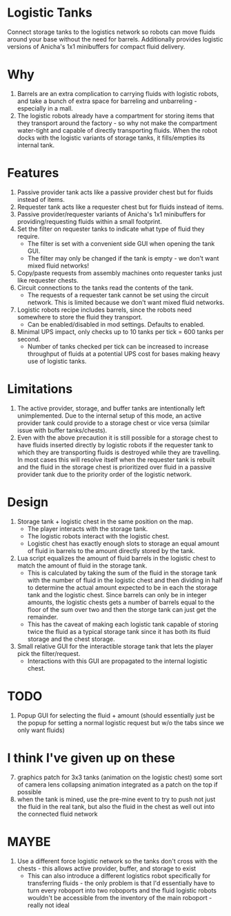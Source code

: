 # Logistic Tanks
Connect storage tanks to the logistics network so robots can move fluids around your base without the need for barrels. Additionally provides logistic versions of Anicha's 1x1 minibuffers for compact fluid delivery.

# Why
1. Barrels are an extra complication to carrying fluids with logistic robots, and take a bunch of extra space for barreling and unbarreling - especially in a mall.
2. The logistic robots already have a compartment for storing items that they transport around the factory - so why not make the compartment water-tight and capable of directly transporting fluids. When the robot docks with the logistic variants of storage tanks, it fills/empties its internal tank.

# Features
1. Passive provider tank acts like a passive provider chest but for fluids instead of items.
2. Requester tank acts like a requester chest but for fluids instead of items.
2. Passive provider/requester variants of Anicha's 1x1 minibuffers for providing/requesting fluids within a small footprint.
3. Set the filter on requester tanks to indicate what type of fluid they require.
    - The filter is set with a convenient side GUI when opening the tank GUI.
    - The filter may only be changed if the tank is empty - we don't want mixed fluid networks!
4. Copy/paste requests from assembly machines onto requester tanks just like requester chests.
5. Circuit connections to the tanks read the contents of the tank.
    - The requests of a requester tank cannot be set using the circuit network. This is limited because we don't want mixed fluid networks.
6. Logistic robots recipe includes barrels, since the robots need somewhere to store the fluid they transport.
    - Can be enabled/disabled in mod settings. Defaults to enabled.
7. Minimal UPS impact, only checks up to 10 tanks per tick = 600 tanks per second.
    - Number of tanks checked per tick can be increased to increase throughput of fluids at a potential UPS cost for bases making heavy use of logistic tanks.

# Limitations
1. The active provider, storage, and buffer tanks are intentionally left unimplemented. Due to the internal setup of this mode, an active provider tank could provide to a storage chest or vice versa (similar issue with buffer tanks/chests).
2. Even with the above precaution it is still possible for a storage chest to have fluids inserted directly by logistic robots if the requester tank to which they are transporting fluids is destroyed while they are travelling. In most cases this will resolve itself when the requester tank is rebuilt and the fluid in the storage chest is prioritized over fluid in a passive provider tank due to the priority order of the logistic network.

# Design
1. Storage tank + logistic chest in the same position on the map.
    - The player interacts with the storage tank.
    - The logistic robots interact with the logistic chest.
    - Logistic chest has exactly enough slots to storage an equal amount of fluid in barrels to the amount directly stored by the tank.
2. Lua script equalizes the amount of fluid barrels in the logistic chest to match the amount of fluid in the storage tank.
    - This is calculated by taking the sum of the fluid in the storage tank with the number of fluid in the logistic chest and then dividing in half to determine the actual amount expected to be in each the storage tank and the logistic chest. Since barrels can only be in integer amounts, the logistic chests gets a number of barrels equal to the floor of the sum over two and then the storge tank can just get the remainder.
    - This has the caveat of making each logistic tank capable of storing twice the fluid as a typical storage tank since it has both its fluid storage and the chest storage.
3. Small relative GUI for the interactible storage tank that lets the player pick the filter/request.
    - Interactions with this GUI are propagated to the internal logistic chest.

# TODO
1. Popup GUI for selecting the fluid + amount (should essentially just be the popup for setting a normal logistic request but w/o the tabs since we only want fluids)

# I think I've given up on these
7. graphics patch for 3x3 tanks (animation on the logistic chest) some sort of camera lens collapsing animation integrated as a patch on the top if possible
8. when the tank is mined, use the pre-mine event to try to push not just the fluid in the real tank, but also the fluid in the chest as well out into the connected fluid network

# MAYBE
1. Use a different force logistic network so the tanks don't cross with the chests - this allows active provider, buffer, and storage to exist
   - This can also introduce a different logistics robot specifically for transferring fluids - the only problem is that I'd essentially have to turn every roboport into two roboports and the fluid logistic robots wouldn't be accessible from the inventory of the main roboport - really not ideal